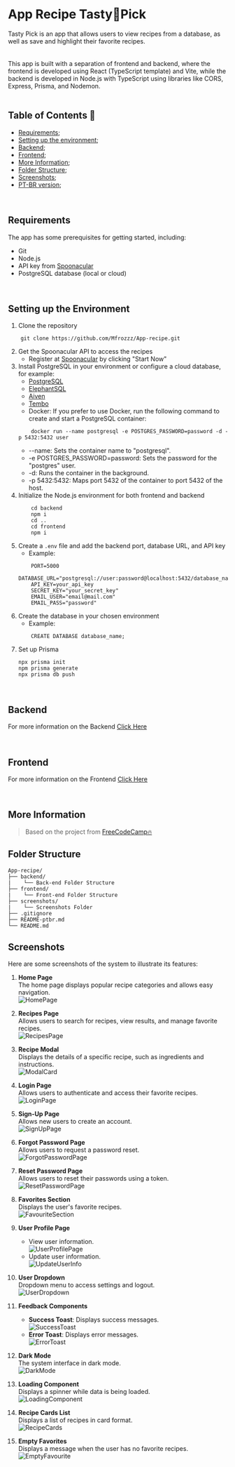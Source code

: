 # App Recipe Tasty🥐Pick

Tasty Pick is an app that allows users to view recipes from a database, as well as save and highlight their favorite recipes.  
<br>  
This app is built with a separation of frontend and backend, where the frontend is developed using React (TypeScript template) and Vite, while the backend is developed in Node.js with TypeScript using libraries like CORS, Express, Prisma, and Nodemon.  
<br>  
## Table of Contents 📄  

* [Requirements](#requirements);
* [Setting up the environment](#setting-up);
* [Backend](#backend);
* [Frontend](#frontend);
* [More Information](#more-info);
* [Folder Structure](#folder-structure);
* [Screenshots](#screenshots);
* [PT-BR version](https://github.com/Mfrozzz/App-recipe/blob/master/README-ptbr.md);

<br>  

## <span id="requirements">Requirements</span>

The app has some prerequisites for getting started, including:

* Git  
* Node.js  
* API key from [Spoonacular](https://spoonacular.com/food-api)  
* PostgreSQL database (local or cloud)

<br>

## <span id="setting-up">Setting up the Environment</span>

1. Clone the repository
```shell
    git clone https://github.com/Mfrozzz/App-recipe.git
```
2. Get the Spoonacular API to access the recipes
   * Register at [Spoonacular](https://spoonacular.com/food-api) by clicking "Start Now"
3. Install PostgreSQL in your environment or configure a cloud database, for example:
   * [PostgreSQL](https://www.postgresql.org/download/)
   * [ElephantSQL](https://www.elephantsql.com/)
   * [Aiven](https://aiven.io/)
   * [Tembo](https://tembo.io/)
   * Docker: If you prefer to use Docker, run the following command to create and start a PostgreSQL container:
    ```shell
        docker run --name postgresql -e POSTGRES_PASSWORD=password -d -p 5432:5432 user
    ```
    * --name: Sets the container name to "postgresql".
    * -e POSTGRES_PASSWORD=password: Sets the password for the "postgres" user.
    * -d: Runs the container in the background.
    * -p 5432:5432: Maps port 5432 of the container to port 5432 of the host.
4. Initialize the Node.js environment for both frontend and backend
    ```shell
        cd backend
        npm i
        cd ..
        cd frontend
        npm i
    ```
5. Create a `.env` file and add the backend port, database URL, and API key  
   * Example:
    ```dotenv
        PORT=5000
        DATABASE_URL="postgresql://user:password@localhost:5432/database_name"
        API_KEY=your_api_key
        SECRET_KEY="your_secret_key"
        EMAIL_USER="email@mail.com"
        EMAIL_PASS="password"
    ```
6. Create the database in your chosen environment
    * Example:
    ```shell
        CREATE DATABASE database_name;
    ```
7. Set up Prisma
    ```shell
    npx prisma init
    npm prisma generate
    npx prisma db push
    ```

<br>

## <span id="backend">Backend</span>

For more information on the Backend [Click Here](https://github.com/Mfrozzz/App-recipe/tree/master/backend)

<br>

## <span id="frontend">Frontend</span>

For more information on the Frontend [Click Here](https://github.com/Mfrozzz/App-recipe/tree/master/frontend)

<br>

## <span id="more-info">More Information</span>

> Based on the project from [FreeCodeCamp🔥](https://www.freecodecamp.org/news/full-stack-project-create-a-recipe-app-using-react-node-js/)

## <span id="folder-structure">Folder Structure</span>

```
App-recipe/
├── backend/
|    └── Back-end Folder Structure
├── frontend/
|    └── Front-end Folder Structure
├── screenshots/
|    └── Screenshots Folder
├── .gitignore
├── README-ptbr.md
└── README.md
```

## <span id="screenshots">Screenshots</span>

Here are some screenshots of the system to illustrate its features:

1. **Home Page**  
   The home page displays popular recipe categories and allows easy navigation.  
   ![HomePage](./screenshots/HomePage.png)

2. **Recipes Page**  
   Allows users to search for recipes, view results, and manage favorite recipes.  
   ![RecipesPage](./screenshots/RecipesPage.png)

3. **Recipe Modal**  
   Displays the details of a specific recipe, such as ingredients and instructions.  
   ![ModalCard](./screenshots/ModalCard.png)

4. **Login Page**  
   Allows users to authenticate and access their favorite recipes.  
   ![LoginPage](./screenshots/LoginPage.png)

5. **Sign-Up Page**  
   Allows new users to create an account.  
   ![SignUpPage](./screenshots/SignUpPage.png)

6. **Forgot Password Page**  
   Allows users to request a password reset.  
   ![ForgotPasswordPage](./screenshots/ForgotPasswordPage.png)

7. **Reset Password Page**  
   Allows users to reset their passwords using a token.  
   ![ResetPasswordPage](./screenshots/ResetPasswordPage.png)

8. **Favorites Section**  
   Displays the user's favorite recipes.  
   ![FavouriteSection](./screenshots/FavouriteSection.png)

9. **User Profile Page**  
   - View user information.  
   ![UserProfilePage](./screenshots/UserProfilePage.png)  
   - Update user information.  
   ![UpdateUserInfo](./screenshots/UpdateUserPage.png)

10. **User Dropdown**  
    Dropdown menu to access settings and logout.  
    ![UserDropdown](./screenshots/UserDropdown.png)

11. **Feedback Components**  
    - **Success Toast**: Displays success messages.  
      ![SuccessToast](./screenshots/SuccessToast.png)  
    - **Error Toast**: Displays error messages.  
      ![ErrorToast](./screenshots/ErrorToast.png)

12. **Dark Mode**  
    The system interface in dark mode.  
    ![DarkMode](./screenshots/DarkMode.png)

13. **Loading Component**  
    Displays a spinner while data is being loaded.  
    ![LoadingComponent](./screenshots/LoadingComponent.png)

14. **Recipe Cards List**  
    Displays a list of recipes in card format.  
    ![RecipeCards](./screenshots/RecipeCards.png)

15. **Empty Favorites**  
    Displays a message when the user has no favorite recipes.  
    ![EmptyFavourite](./screenshots/EmptyFavourite.png)